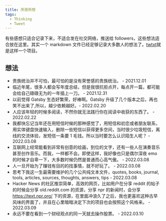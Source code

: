 ```yaml
---
title: 所思所想
tags:
  - Thinking
  - Tweet
---
```


有些感想只适合记录下来，不适合发在社交网络，推送给 followers，这些想法适合放在这里。其实一个 markdown 文件已经足够记录大多数人的想法了。[twtxt](https://github.com/buckket/twtxt)就是这样一个项目。

## 想法

- 贵族统治并不可怕，最可怕的是没有荣誉感的贵族统治。 - 2021.12.01
- 临近年尾，很多人都会写年度总结，但是我很抗拒点开，每点开一篇，都可能会给自己碌碌无为的一年插上一刀。 - 2021.12.31
- 以前觉得 Gatsby 生态好繁荣，好棒啊。Gatsby 升级了几个版本之后，再也笑不出来了,所以，越少依赖越好。- 2022.02.20
- 人应该年轻的时候多阅读，不然你就无法践行你在阅读中收获的东西了。 - 2022.02.22
- 我都快忘记当年还在用短信时候的那种感觉了，用短信和初恋或者朋友联系，用实体键盘快速输入，删除一些短信以获得更多空间，当时很少垃圾短信，离线的交流体验，发短信一条要 1 毛钱。所以当时要怎么认识陌生人呢？ - 2022.03.08
- 互联网上经常能看到非常有创意的绘画，到位的文字，还有一些人在演奏音乐甚至创作音乐。而我，一样都不会。即使这样，我好像也只是偶尔深夜 emo 的时候才自卑一下，大多数时候仍然是普通而心高气傲。 - 2022.03.08
- 人一旦开始为了赚钱有目的的找事情，就不好玩了。 - 2022.03.08
- 思考下我这一生最需要维护的几个公共纯文本文件，quotes, books, journal, tools, articles, sources, thoughts, answers, tips - 2022.03.08
- Hacker News 的社区推崇简单，高效的网页，比如用户在分享 reddit 的帖子的时候会分享 old.reddit.com 的资源，分享 npr 的新闻时，会分享 https://text.npr.org/ 下的资源，在里面冲浪久了之后，我也更喜欢这种古早风味的界面了，并且在心里暗暗决定下次的项目也会按照这个风格来。 - 2022.03.09
- 永远不要在看到一个财经观点的同一天就去操作股票。 - 2022.03.10
